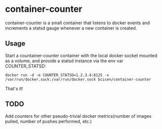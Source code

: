 # container-counter

container-counter is a small container that listens to docker events and increments a statsd gauge whenever a new container is created.

## Usage

Start a countainer-counter container with the local docker socket mounted as a volume, and provide a statsd instance via the env var COUNTER_STATSD:
```
docker run -d -e COUNTER_STATSD=1.2.3.4:8125 -v /var/run/docker.sock:/var/run/docker.sock bcicen/container-counter
```
That's it!

## TODO

Add counters for other pseudo-trivial docker metrics(number of images pulled, number of pushes performed, etc.)
